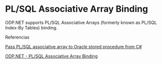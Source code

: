 # PL/SQL Associative Array Binding 
 
ODP.NET supports PL/SQL Associative Arrays (formerly known as PL/SQL Index-By Tables) binding.


Referencias



[Pass PL/SQL associative array to Oracle stored procedure from C# ](http://www.vickram.me/passing-arrays-to-oracle-stored-procedure-from-c)

[ODP.NET - PL/SQL Associative Array Binding](https://docs.oracle.com/en/database/oracle/oracle-data-access-components/19.3/odpnt/featOraCommand.html#GUID-05A6D391-E77F-41AF-83A2-FE86A3D98872)

 
 
